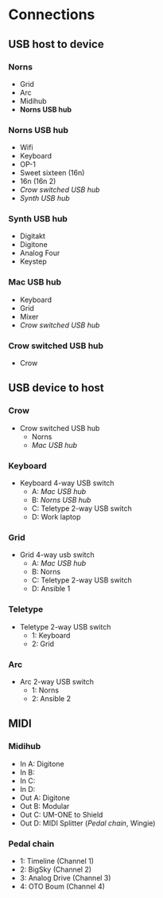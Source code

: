 # Connections
## USB host to device

### Norns
- Grid
- Arc
- Midihub
- **Norns USB hub**

### Norns USB hub
- Wifi
- Keyboard
- OP-1
- Sweet sixteen (16n)
- 16n (16n 2)
- *Crow switched USB hub*
- *Synth USB hub*

### Synth USB hub
- Digitakt
- Digitone
- Analog Four
- Keystep
 
### Mac USB hub
- Keyboard
- Grid
- Mixer
- *Crow switched USB hub*

### Crow switched USB hub
- Crow

## USB device to host
### Crow
- Crow switched USB hub
  - Norns
  - *Mac USB hub*

### Keyboard
- Keyboard 4-way USB switch
  - A: *Mac USB hub*
  - B: *Norns USB hub*
  - C: Teletype 2-way USB switch
  - D: Work laptop
 
### Grid
- Grid 4-way usb switch
  - A: *Mac USB hub*
  - B: Norns
  - C: Teletype 2-way USB switch
  - D: Ansible 1

### Teletype
- Teletype 2-way USB switch
  - 1: Keyboard
  - 2: Grid
 
### Arc
- Arc 2-way USB switch
  - 1: Norns
  - 2: Ansible 2


## MIDI
### Midihub
- In A: Digitone
- In B:
- In C:
- In D:
- Out A: Digitone
- Out B: Modular 
- Out C: UM-ONE to Shield 
- Out D: MIDI Splitter (*Pedal chain*, Wingie)

### Pedal chain
- 1: Timeline (Channel 1)
- 2: BigSky (Channel 2)
- 3: Analog Drive (Channel 3)
- 4: OTO Boum (Channel 4)
